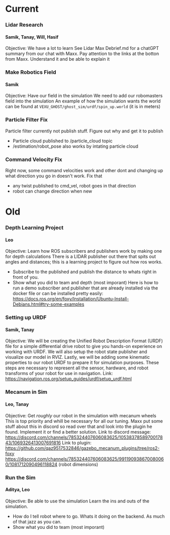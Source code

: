 # Current

### Lidar Research
#### Samik, Tanay, Will, Hasif
Objective: We have a lot to learn
See Lidar Max Debrief.md for a chatGPT summary from our chat with Maxx. Pay attention to the links at the botton from Maxx. Understand it and be able to explain it

### Make Robotics Field
#### Samik
Objective: Have our field in the simulation
We need to add our robomasters field into the simulation
An example of how the simulation wants the world can be found at `VEXU_GHOST/ghost_sim/urdf/spin_up.world` (it is in meters)

### Particle Filter Fix
Particle filter currently not publish stuff. Figure out why and get it to publish
 * Particle cloud published to /particle_cloud topic
 * /estimation/robot_pose also works by intating particle cloud

### Command Velocity Fix
Right now, some command velocities work and other dont and changing up what direction you go in doesn't work. Fix that
 * any twist published to cmd_vel, robot goes in that direction
 * robot can change direction when new  

# Old

### Depth Learning Project 
#### Leo
Objective: Learn how ROS subscribers and publishers work by making one for depth calculations
There is a LIDAR publisher out there that spits out angles and distances; this is a learning project to figure out how ros works.
 * Subscribe to the published and publish the distance to whats right in front of you.
 * Show what you did to team and depth (most imporant)
Here is how to run a demo subscriber and publisher that are already installed via the docker file or can be installed pretty easily:
https://docs.ros.org/en/foxy/Installation/Ubuntu-Install-Debians.html#try-some-examples

### Setting up URDF
#### Samik, Tanay
Objective: We will be creating the Unified Robot Description Format (URDF) file for a simple differential drive robot to give you hands-on experience on working with URDF. We will also setup the robot state publisher and visualize our model in RVIZ. Lastly, we will be adding some kinematic properties to our robot URDF to prepare it for simulation purposes. These steps are necessary to represent all the sensor, hardware, and robot transforms of your robot for use in navigation.
Link:
https://navigation.ros.org/setup_guides/urdf/setup_urdf.html

### Mecanum in Sim
#### Leo, Tanay
Objective: Get _roughly_ our robot in the simulation with mecanum wheels
This is top priority and whill be necessary for all our tuning. Maxx put some stuff about this in discord so read over that and look into the plugin he found. Implement it or find a better solution.
Link to discord message:
https://discord.com/channels/785324407606083625/1053837858970017843/1069326413007691816
Link to plugin:
https://github.com/qaz9517532846/gazebo_mecanum_plugins/tree/ros2-foxy
https://discord.com/channels/785324407606083625/991190938670080060/1081712090496118824 (robot dimensions)

### Run the Sim
#### Aditya, Leo
Objective: Be able to use the simulation
Learn the ins and outs of the simulation.
 * How do I tell robot where to go. Whats it doing on the backend. As much of that jazz as you can.
 * Show what you did to team (most imporant)